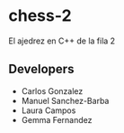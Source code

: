 # chess-2
El ajedrez en C++ de la fila 2
## Developers
- Carlos Gonzalez
- Manuel Sanchez-Barba
- Laura Campos
- Gemma Fernandez
